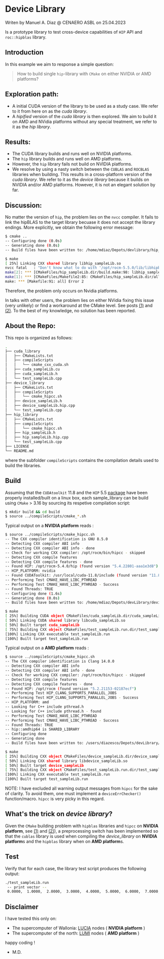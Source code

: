 # Device Library
Writen by Manuel A. Diaz @ CENAERO ASBL on 25.04.2023 

Is a prototype library to test cross-device capabilities of `HIP` API and `roc::hipblas` library.

## Introduction
In this example we aim to response a simple question:

> How to build single `hip`-library with `CMake` on either NVIDIA or AMD platforms?

## Exploration path:

 - A initial CUDA version of the library to be used as a study case. 
  We refer to it from here on as the *cuda library*.
 - A *hipified* version of the *cuda library* is then explored.
  We aim to build it on AMD and NVidia platforms without any special treatment, we refer to it as the *hip library*.

## Results:

 - The CUDA library builds and runs well on NVIDIA platforms.
 - The `hip` library builds and runs well on AMD platforms.
 - However, the `hip` library fails not build on NVIDIA platforms.
 - We resolve by using a nasty switch between the `CUBLAS` and `ROCBLAS`  libraries when building. This results in a cross-platform version of the *cuda library*. We refer to it as the *device library* because it builds on NVIDIA and/or AMD platforms. However, it is not an elegant solution by far.
  
## Discussion:
No matter the version of `hip`, the problem lies on the `nvcc` compiler. It fails to link the hipBLAS to the target library becuase it does not accept the library endings. More explicitly, we obtain the following error message:
```bash
$ cmake ..
-- Configuring done (0.0s)
-- Generating done (0.0s)
-- Build files have been written to: /home/mdiaz/Depots/devlibrary/hip_library/build

$ make
[ 25%] Linking CXX shared library libhip_sampleLib.so
nvcc fatal   : "Don't know what to do with '/opt/rocm-5.5.0/lib/libhipblas.so.2.2'"
make[2]: *** [CMakeFiles/hip_sampleLib.dir/build.make:98: libhip_sampleLib.so] Error 1
make[1]: *** [CMakeFiles/Makefile2:85: CMakeFiles/hip_sampleLib.dir/all] Error 2
make: *** [Makefile:91: all] Error 2
```
Therefore, the problem only occurs on Nvidia platforms.

In talks with other users, the problem lies on either NVidia fixing this issue (very unlikely) or find a workaround at the CMake level.
See posts [(1)](https://www.reddit.com/r/ROCm/comments/12bmygw/how_do_you_build_apps_with_hipblas_using_cmake/) and [(2)](https://www.reddit.com/r/cmake/comments/12iknc9/building_crossplataform_libraries_with_hip_in_c/). To the best of my knowledge, no solution has been reported.


## About the Repo:
This repo is organized as follows:
```bash
.
├── cuda_library
│   ├── CMakeLists.txt
│   ├── compileScripts
│   │   └── cmake_cxx_cuda.sh
│   ├── cuda_sampleLib.cu
│   ├── cuda_sampleLib.h
│   └── test_sampleLib.cpp
├── device_library
│   ├── CMakeLists.txt
│   ├── compileScripts
│   │   └── cmake_hipcc.sh
│   ├── device_sampleLib.h
│   ├── device_sampleLib.hip.cpp
│   └── test_sampleLib.cpp
├── hip_library
│   ├── CMakeLists.txt
│   ├── compileScripts
│   │   └── cmake_hipcc.sh
│   ├── hip_sampleLib.h
│   ├── hip_sampleLib.hip.cpp
│   └── test_sampleLib.cpp
├── LICENSE
└── README.md
```
where the subfolder `compileScripts` contains the compilation details used to build the libraries.

## Build
Assuming that the `CUDAtoolkit` 11.8 and the `HIP` 5.5 [package](https://github.com/ROCm-Developer-Tools/HIP) have been properly installed/built on a linux box, each sample_library can be build using `CMake` > 3.16 by sourcing its respetive compilation script:
```bash 
$ mkdir build && cd build
$ source ../compileScripts/cmake_*.sh
```
Typical output on a **NVIDIA platform** reads :
```bash
$ source ../compileScripts/cmake_hipcc.sh 
-- The CXX compiler identification is GNU 8.5.0
-- Detecting CXX compiler ABI info
-- Detecting CXX compiler ABI info - done
-- Check for working CXX compiler: /opt/rocm/bin/hipcc - skipped
-- Detecting CXX compile features
-- Detecting CXX compile features - done
-- Found HIP: /opt/rocm-5.4.0/hip (found version "5.4.22801-aaa1e3d8") 
-- HIP_PLATFORM: nvidia
-- Found CUDAToolkit: /usr/local/cuda-11.8/include (found version "11.8.89") 
-- Performing Test CMAKE_HAVE_LIBC_PTHREAD
-- Performing Test CMAKE_HAVE_LIBC_PTHREAD - Success
-- Found Threads: TRUE  
-- Configuring done (1.6s)
-- Generating done (0.0s)
-- Build files have been written to: /home/mdiaz/Depots/devLibrary/device_library/build

$ make
[ 25%] Building CUDA object CMakeFiles/cuda_sampleLib.dir/cuda_sampleLib.cu.o
[ 50%] Linking CUDA shared library libcuda_sampleLib.so
[ 50%] Built target cuda_sampleLib
[ 75%] Building CXX object CMakeFiles/test_sampleLib.run.dir/test_sampleLib.cpp.o
[100%] Linking CXX executable test_sampleLib.run
[100%] Built target test_sampleLib.run
```

Typical output on a **AMD platform** reads :
```bash
$ source ../compileScripts/cmake_hipcc.sh 
-- The CXX compiler identification is Clang 14.0.0
-- Detecting CXX compiler ABI info
-- Detecting CXX compiler ABI info - done
-- Check for working CXX compiler: /opt/rocm/bin/hipcc - skipped
-- Detecting CXX compile features
-- Detecting CXX compile features - done
-- Found HIP: /opt/rocm (found version "5.2.21153-02187ecf") 
-- Performing Test HIP_CLANG_SUPPORTS_PARALLEL_JOBS
-- Performing Test HIP_CLANG_SUPPORTS_PARALLEL_JOBS - Success
-- HIP_PLATFORM: amd
-- Looking for C++ include pthread.h
-- Looking for C++ include pthread.h - found
-- Performing Test CMAKE_HAVE_LIBC_PTHREAD
-- Performing Test CMAKE_HAVE_LIBC_PTHREAD - Success
-- Found Threads: TRUE  
-- hip::amdhip64 is SHARED_LIBRARY
-- Configuring done
-- Generating done
-- Build files have been written to: /users/diazesco/Depots/devLibrary/hip_library/build

$ make 
[ 25%] Building CXX object CMakeFiles/device_sampleLib.dir/device_sampleLib.hip.cpp.o
[ 50%] Linking CXX shared library libdevice_sampleLib.so
[ 50%] Built target device_sampleLib
[ 75%] Building CXX object CMakeFiles/test_sampleLib.run.dir/test_sampleLib.cpp.o
[100%] Linking CXX executable test_sampleLib.run
[100%] Built target test_sampleLib.run
```
NOTE: I have excluded all warning output messages from `hipcc` for the sake of clarity. To avoid them, one must implement a `deviceErrChecker()` function/macro. `hipcc` is very picky in this regard.

## What's the trick on *device library*?

Given the `CMake` building problem with `hipblas` libraries and `hipcc` on **NVIDIA platform**, see [(1)](https://www.reddit.com/r/ROCm/comments/12bmygw/how_do_you_build_apps_with_hipblas_using_cmake/) and [(2)](https://www.reddit.com/r/cmake/comments/12iknc9/building_crossplataform_libraries_with_hip_in_c/)), a preprocessing switch has been implemented so that the `cublas` library is used when compiling the *device_library* on **NVIDIA platform**s and the `hipblas` library when on **AMD platform**s. 

## Test

Verify that for each case, the library test script produces the following output:

```bash
./test_sampleLib.run 
 -- print vector -- 
 0.0000,  1.0000,  2.0000,  3.0000,  4.0000,  5.0000,  6.0000,  7.0000,  8.0000,  9.0000, 10.0000, 11.0000, 12.0000, 13.0000, 14.0000, 15.0000, 16.0000, 17.0000, 18.0000, 19.0000, 20.0000, 21.0000, 22.0000, 23.0000, 24.0000, 25.0000, 26.0000, 27.0000, 28.0000, 29.0000, 30.0000, 31.0000, 32.0000, 33.0000, 34.0000, 35.0000, 36.0000, 37.0000, 38.0000, 39.0000, 40.0000, 41.0000, 42.0000, 43.0000, 44.0000, 45.0000, 46.0000, 47.0000, 48.0000, 49.0000, 50.0000, 51.0000, 52.0000, 53.0000, 54.0000, 55.0000, 56.0000, 57.0000, 58.0000, 59.0000, 60.0000, 61.0000, 62.0000, 63.0000, 64.0000, 65.0000, 66.0000, 67.0000, 68.0000, 69.0000, 70.0000, 71.0000, 72.0000, 73.0000, 74.0000, 75.0000, 76.0000, 77.0000, 78.0000, 79.0000, 80.0000, 81.0000, 82.0000, 83.0000, 84.0000, 85.0000, 86.0000, 87.0000, 88.0000, 89.0000, 90.0000, 91.0000, 92.0000, 93.0000, 94.0000, 95.0000, 96.0000, 97.0000, 98.0000, 99.0000, 100.0000, 101.0000, 102.0000, 103.0000, 104.0000, 105.0000, 106.0000, 107.0000, 108.0000, 109.0000, 110.0000, 111.0000, 112.0000, 113.0000, 114.0000, 115.0000, 116.0000, 117.0000, 118.0000, 119.0000, 120.0000, 121.0000, 122.0000, 123.0000, 124.0000, 125.0000, 126.0000, 127.0000, 128.0000, 129.0000, 130.0000, 131.0000, 132.0000, 133.0000, 134.0000, 135.0000, 136.0000, 137.0000, 138.0000, 139.0000, 140.0000, 141.0000, 142.0000, 143.0000, 144.0000, 145.0000, 146.0000, 147.0000, 148.0000, 149.0000, 150.0000, 151.0000, 152.0000, 153.0000, 154.0000, 155.0000, 156.0000, 157.0000, 158.0000, 159.0000, 160.0000, 161.0000, 162.0000, 163.0000, 164.0000, 165.0000, 166.0000, 167.0000, 168.0000, 169.0000, 170.0000, 171.0000, 172.0000, 173.0000, 174.0000, 175.0000, 176.0000, 177.0000, 178.0000, 179.0000, 180.0000, 181.0000, 182.0000, 183.0000, 184.0000, 185.0000, 186.0000, 187.0000, 188.0000, 189.0000, 190.0000, 191.0000, 192.0000, 193.0000, 194.0000, 195.0000, 196.0000, 197.0000, 198.0000, 199.0000, 200.0000, 201.0000, 202.0000, 203.0000, 204.0000, 205.0000, 206.0000, 207.0000, 208.0000, 209.0000, 210.0000, 211.0000, 212.0000, 213.0000, 214.0000, 215.0000, 216.0000, 217.0000, 218.0000, 219.0000, 220.0000, 221.0000, 222.0000, 223.0000, 224.0000, 225.0000, 226.0000, 227.0000, 228.0000, 229.0000, 230.0000, 231.0000, 232.0000, 233.0000, 234.0000, 235.0000, 236.0000, 237.0000, 238.0000, 239.0000, 240.0000, 241.0000, 242.0000, 243.0000, 244.0000, 245.0000, 246.0000, 247.0000, 248.0000, 249.0000, 250.0000, 251.0000, 252.0000, 253.0000, 254.0000, 255.0000, 
```

## Disclaimer
I have tested this only on:
  - The supercomputer of Wallonia: [LUCIA](https://tier1.cenaero.be/en/lucia-kickoff) nodes ( **NVIDIA platform** )
  - The supercomputer of the north: [LUMI](https://www.lumi-supercomputer.eu/may-we-introduce-lumi/) nodes ( **AMD platform** )

happy coding !
 - M.D.